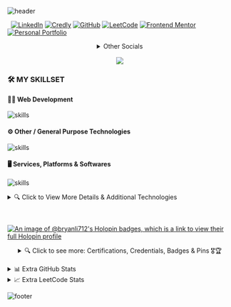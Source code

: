![header](https://capsule-render.vercel.app/api?type=waving&height=300&color=gradient&customColorList=24&text=Bryan%20Li&section=header&reversal=false&textBg=false&fontAlign=50&animation=twinkling&desc=Aspiring%20Full-Stack%20Developer%20|%20Recent%20Graduate%20|%20Specialized%20Honours%20in%20Computer%20Science%20(BSc)&fontColor=FFFFFF&fontAlignY=36&descAlignY=60&fontSize=85&descSize=18)

<!-- ============================================================================================================================== -->
<!-- ============================================================================================================================== -->
<!-- ======== SOCIAL ICONS + PROFILE VIEW COUNTER ======== -->
<!-- ============================================================================================================================== -->
<!-- ============================================================================================================================== -->

<p width="854px" align="center">
    
&nbsp;
[![LinkedIn](https://img.shields.io/badge/LinkedIn-0072b1?style=for-the-badge&logo=linkedin&logoColor=white)](https://www.linkedin.com/in/bryan-li712/)
[![Credly](https://img.shields.io/badge/Credly-FF6B00?style=for-the-badge&logo=credly&logoColor=white)](https://www.credly.com/users/bryan-li712)
[![GitHub](https://img.shields.io/badge/GitHub-181717?style=for-the-badge&logo=github&logoColor=white)](https://github.com/Zy8712)
[![LeetCode](https://img.shields.io/badge/LeetCode-FFA116?style=for-the-badge&logo=leetcode&logoColor=white)](https://leetcode.com/Zy8712/)
[![Frontend Mentor](https://img.shields.io/badge/Frontend_Mentor-3F54A3?style=for-the-badge&logo=frontend-mentor&logoColor=white)](https://www.frontendmentor.io/profile/Zy8712)
[![Personal Portfolio](https://img.shields.io/badge/Personal_Portfolio_Site-ED1C24?style=for-the-badge&logo=dungeonsanddragons&logoColor=white)](https://bryanli.vercel.app/)
<details align="center">
    <summary>Other Socials</summary>
    <br>
    <a href="https://www.freecodecamp.org/bryan-li712" target="_blank">
        <img align="center" alt="Bryan Li | FreeCodeCamp" src="https://img.shields.io/badge/freeCodeCamp-0A0A23?style=for-the-badge&logo=freecodecamp&logoColor=white" />
    </a>
    <a href="https://www.codechef.com/users/zy8712" target="_blank">
        <img align="center" alt="Bryan Li | CodeChef" src="https://img.shields.io/badge/CodeChef-5B4638?style=for-the-badge&logo=codechef&logoColor=white" />
    </a>
    <a href="https://medium.com/@bryan-li712" target="_blank">
        <img align="center" alt="Bryan Li | Medium" src="https://img.shields.io/badge/Medium-000000?style=for-the-badge&logo=medium&logoColor=white" />
    </a>
</details>
</p>

<p align="center">
  <img align="center" class="img" src="https://komarev.com/ghpvc/?username=Bz8712&color=brightgreen&label=Profile+Visits" />
</p>
<!-- ============================================================================================================================== -->
<!-- ============================================================================================================================== -->
<!-- ============================================================================================================================== -->

<!-- ============================================================================================================================== -->
<!-- ============================================================================================================================== -->
<!-- ======== PRIMARY SKILLS SECTION (WITHOUT DETAILS & MISSING SOME SKILLS) ======== -->
<!-- ============================================================================================================================== -->
<!-- ============================================================================================================================== -->
### 🛠 MY SKILLSET

<h4>👨‍💻 Web Development</h4>

![skills](https://skillicons.dev/icons?i=html,css,js,sass,react,tailwind,bootstrap,ts,nodejs,nextjs,redux,jquery,vite,vitest,jest,materialui,styledcomponents,regex&theme=dark)

<h4>⚙️ Other / General Purpose Technologies</h4>

![skills](https://skillicons.dev/icons?i=java,py,c,cpp,md,fortran,matlab,androidstudio,mysql,postgres,php,bash,powershell&theme=dark)

<h4>🖥️ Services, Platforms & Softwares</h4>

![skills](https://skillicons.dev/icons?i=github,vscode,figma,vercel,svg,eclipse,atom,git,githubactions,gitlab,netlify,linux&theme=dark)

<!-- ============================================================================================================================== -->
<!-- ============================================================================================================================== -->
<!-- ============================================================================================================================== -->

<details>
  <summary>🔍 Click to View More Details & Additional Technologies</summary>
  <br>
  <details align="center">
      <summary>Web Development Details & Additional Technologies</summary>
      <h3 align="left">Web Development</h3>
  
  | 📷 Icon | 📄 Name | 🗃️ My Experience | 🗂️ Projects Used In | Last Used |
  | :----: | :----: | :----------: | :------------: | :-----: |
  | ![html](https://skillicons.dev/icons?i=html&theme=dark) | [![HTML](https://img.shields.io/badge/HTML5-E34F26?logo=html5&logoColor=white)](https://html.com/) | 6+ Years | |
  | ![css](https://skillicons.dev/icons?i=css&theme=dark) | [![CSS](https://img.shields.io/badge/CSS3-1572B6?logo=css3&logoColor=white)](https://www.w3.org/Style/CSS/Overview.en.html) | 5+ Years | |
  | ![javascript](https://skillicons.dev/icons?i=js&theme=dark) | [![JavaScript](https://img.shields.io/badge/JavaScript-black?logo=javascript&logoColor=yellow)](https://www.javascript.com/) | 4+ Years | |
  | ![sass](https://skillicons.dev/icons?i=sass&theme=dark) | [![Sass](https://img.shields.io/badge/Sass/Scss-CC6699?logo=sass&logoColor=white)](https://sass-lang.com/) | 1+ Years | |
  | ![react](https://skillicons.dev/icons?i=react&theme=dark) | [![React](https://img.shields.io/badge/React-61DAFB?logo=react&logoColor=white)](https://reactjs.org/) | 1+ Years | |
  | ![tailwind](https://skillicons.dev/icons?i=tailwind&theme=dark) | [![Tailwind CSS](https://img.shields.io/badge/Tailwind_CSS-06B6D4?logo=tailwind-css&logoColor=white)](https://tailwindcss.com/) | 1+ Years | |
  | ![bootstrap](https://skillicons.dev/icons?i=bootstrap&theme=dark) | [![Bootstrap](https://img.shields.io/badge/Bootstrap-7952B3?logo=bootstrap&logoColor=white)](https://getbootstrap.com/) | 1+ Years | |
  | ![typescript](https://skillicons.dev/icons?i=ts&theme=dark) | [![TypeScript](https://img.shields.io/badge/TypeScript-3178C6?logo=typescript&logoColor=white)](https://www.typescriptlang.org/) | < 1 Year | |
  | ![nodejs](https://skillicons.dev/icons?i=nodejs&theme=dark) | [![Node JS](https://img.shields.io/badge/Node_JS-339933?logo=node.js&logoColor=white)](https://nodejs.org/en/) | 1+ Years | |
  | ![nextjs](https://skillicons.dev/icons?i=nextjs&theme=dark) | [![NextJS](https://img.shields.io/badge/Next_JS-black?logo=next.js&logoColor=white)](https://nextjs.org/) | | |
  | ![redux](https://skillicons.dev/icons?i=redux&theme=dark) | [![Redux](https://img.shields.io/badge/Redux-764ABC?logo=redux&logoColor=white)](https://redux.js.org/) | | |
  | ![jquery](https://skillicons.dev/icons?i=jquery&theme=dark) | [![jQuery](https://img.shields.io/badge/jQuery-0769AD?logo=jquery&logoColor=white)](https://jquery.com/) | | |
  | ![vite](https://skillicons.dev/icons?i=vite&theme=dark) | [![Vite](https://img.shields.io/badge/Vite-646CFF?logo=vite&logoColor=white)](https://vitejs.dev/) | 1+ Years | |
  | ![vitest](https://skillicons.dev/icons?i=vitest&theme=dark) | [![Vitest](https://img.shields.io/badge/Vitest-6E9F18?logo=vitest&logoColor=white)](https://vitest.dev/) | < 1 Year | |
  | ![jest](https://skillicons.dev/icons?i=jest&theme=dark) | [![Jest](https://img.shields.io/badge/Jest-C21325?logo=jest&logoColor=white)](https://jestjs.io/) | < 1 Year | |
  | ![materialui](https://skillicons.dev/icons?i=materialui&theme=dark) | [![MaterialUI](https://img.shields.io/badge/Material_UI-007FFF?logo=mui&logoColor=white)](https://mui.com/) | < 1 Year | |
  | ![styledcomponents](https://skillicons.dev/icons?i=styledcomponents&theme=dark) | [![Styled Components](https://img.shields.io/badge/Styled_Components-DB7093?logo=styledcomponents&logoColor=white)](https://www.styled-components.com/) | < 1 Year | |
  | ![regex](https://skillicons.dev/icons?i=regex&theme=dark) | [![Regular Expressions](https://img.shields.io/badge/Regex-3366cc?logo=regex&logoColor=white)](https://regexr.com/) | 3+ Years | |
  | | | | |
  | | | | |
  | | | | |

  </details>    

  <details align="center">
      <summary>General Purpose Tech Details & Additional Technologies</summary>
      <h3 align="left">Other / General Purpose Technologies</h3>
  
  | 📷 Icon | 📄 Name | 🗃️ My Experience | 🗂️ Projects Used In | Last Used |
  | :----: | :----: | :----------: | :------------: | :-----: |
  | ![java](https://skillicons.dev/icons?i=java&theme=dark) | [![Java](https://img.shields.io/badge/Java-ED8B00?logo=java&logoColor=white)](https://www.java.com/) | 4+ Years | |
  | ![python](https://skillicons.dev/icons?i=python&theme=dark) | [![Python](https://img.shields.io/badge/Python-3670A0?logo=python&logoColor=ffdd54)](https://www.python.org/) | 3+ Years | |
  | ![c](https://skillicons.dev/icons?i=c&theme=dark) | [![C](https://img.shields.io/badge/C-A8B9CC?logo=c&logoColor=white)](https://en.wikipedia.org/wiki/C_(programming_language)) | 1+ Years | |
  | ![c++](https://skillicons.dev/icons?i=cpp&theme=dark) | [![C++](https://img.shields.io/badge/C++-00599C?logo=c%2B%2B&logoColor=white)](https://en.wikipedia.org/wiki/C%2B%2B) | 1+ Years | |
  | ![markdown](https://skillicons.dev/icons?i=md&theme=dark) | [![Markdown](https://img.shields.io/badge/Markdown-000000?logo=markdown&logoColor=white)](https://en.wikipedia.org/wiki/Markdown) | 1+ Years | |
  | ![fortran](https://skillicons.dev/icons?i=fortran&theme=dark) | [![Fortran](https://img.shields.io/badge/Fortran-white?logo=fortran&logoColor=734f96)](https://fortran-lang.org/) | 1+ Years | |
  | ![matlab](https://skillicons.dev/icons?i=matlab&theme=dark) | [![MatLab](https://img.shields.io/badge/MatLab-8B4000?logo=assembly&logoColor=white)](https://www.mathworks.com/products/matlab.html) | 1 Year | |
  | ![android studio](https://skillicons.dev/icons?i=androidstudio&theme=dark) | [![Android Studio](https://img.shields.io/badge/Android_Studio-3DDC84?logo=android-studio&logoColor=white)](https://developer.android.com/studio) | 1 Year | |
  | ![mysql](https://skillicons.dev/icons?i=mysql&theme=dark) | [![MySQL](https://img.shields.io/badge/MySQL-4479A1?logo=mysql&logoColor=white)](https://www.mysql.com/) | 1 Year | |
  | ![postgres](https://skillicons.dev/icons?i=postgres&theme=dark) | [![PostgreSQL](https://img.shields.io/badge/PostgreSQL-4169E1?logo=postgresql&logoColor=white)](https://www.postgresql.org/) | < 1 Year | |
  | ![php](https://skillicons.dev/icons?i=php&theme=dark) | [![PHP](https://img.shields.io/badge/PHP-777BB4?logo=php&logoColor=white)](https://www.php.net/) | < 1 Year | |
  | ![bash](https://skillicons.dev/icons?i=bash&theme=dark) | [![Bash](https://img.shields.io/badge/Bash-4EAA25?logo=gnubash&logoColor=white)](https://www.gnu.org/software/bash/) | 1 Year | |
  | ![powershell](https://skillicons.dev/icons?i=powershell&theme=dark) | [![Powershell](https://img.shields.io/badge/Powershell-5391FE?logo=powershell&logoColor=white)](https://learn.microsoft.com/en-us/powershell/) | 1 Year | |
  | | [![Assembly](https://img.shields.io/badge/Assembly-6E4C13?logo=assembly&logoColor=white)](https://en.wikipedia.org/wiki/Assembly_language) | | |
  | | [![Verilog](https://img.shields.io/badge/Verilog-00008B?logo=verilog&logoColor=green)](https://en.wikipedia.org/wiki/Verilog) | | |
  | | | | |
  | | | | |
  | | | | |
  | | | | |

  </details>

  <details align="center">
      <summary>Services, Platforms & Softwares Details & Additional Technologies</summary>
      <h3 align="left">Services, Platforms & Softwares</h3>
  
  | 📷 Icon | 📄 Name | 🗃️ My Experience | 🗂️ Projects Used In | Last Used |
  | :----: | :----: | :----------: | :------------: | :-----: |
  | | [![GitHub](https://img.shields.io/badge/GitHub-181717?logo=github&logoColor=white)](https://github.com/) | | |
  | | [![Visual Studio Code](https://img.shields.io/badge/Visual_Studio_Code-007ACC?logo=visual-studio-code&logoColor=white)](https://code.visualstudio.com/) | | |
  | | [![Figma](https://img.shields.io/badge/Figma-A259FF?logo=figma&logoColor=white)](https://figma.com) | | |
  | | [![Vercel](https://img.shields.io/badge/Vercel-000000?logo=vercel&logoColor=white)](https://vercel.com/) | | |
  | | [![SVGl](https://img.shields.io/badge/SVG-FFB13B?logo=svg&logoColor=black)](https://www.w3.org/Graphics/SVG/) | | |
  | | [![Eclipse](https://img.shields.io/badge/Eclipse-2C2255?logo=eclipse-ide&logoColor=white)](https://www.eclipse.org/) | | |
  | | [![Atom](https://img.shields.io/badge/Atom-66595C?logo=atom&logoColor=white)](https://atom.io/) | | |
  | | [![Git](https://img.shields.io/badge/Git-F05032?logo=git&logoColor=white)](https://git-scm.com/) | | |
  | | [![GitHub Actions](https://img.shields.io/badge/GitHub_Actions-2088FF?logo=github-actions&logoColor=white)](https://github.com/features/actions) | | |
  | | | | |
  | | | | |
  | | | | |
  
</details>

[![MongoDB](https://img.shields.io/badge/MongoDB-47A248?logo=mongodb&logoColor=white)](https://www.mongodb.com/)

[![Less](https://img.shields.io/badge/Less-1D365D?logo=less&logoColor=white)](https://lesscss.org/)
[![JSON](https://img.shields.io/badge/JSON-000000?logo=json&logoColor=white)](https://www.json.org/)


[![Simple Icons](https://img.shields.io/badge/Simple_Icons-111111?logo=simple-icons&logoColor=white)](https://simpleicons.org/)
[![Google Fonts](https://img.shields.io/badge/Google_Fonts-4285F4?logo=google-fonts&logoColor=white)](https://fonts.google.com/)
[![Animate on Scroll](https://img.shields.io/badge/Animate_On_Scroll-3F51B5?logo=github&logoColor=white)](https://michalsnik.github.io/aos/)
[![Line Awesome](https://img.shields.io/badge/Line_Awesome-1FB141?logo=icons8&logoColor=white)](https://icons8.com/line-awesome)
[![Font Awesome](https://img.shields.io/badge/Font_Awesome-528DD7?logo=font-awesome&logoColor=white)](https://fontawesome.com/)
  
[![Google Colab](https://img.shields.io/badge/Google_Collab-F9AB00?logo=google-colab&logoColor=white)](https://colab.research.google.com/)
[![Microsoft Office](https://img.shields.io/badge/Microsoft_Office-D83B01?logo=microsoft-office&logoColor=white)](https://www.office.com/)

[![LeetCode](https://img.shields.io/badge/LeetCode-FFA116?logo=leetcode&logoColor=white)](https://leetcode.com/)
[![Kaggle](https://img.shields.io/badge/Kaggle-20BEFF?logo=kaggle&logoColor=white)](https://www.kaggle.com/)
[![CodeChef](https://img.shields.io/badge/CodeChef-5B4638?logo=codechef&logoColor=white)](https://www.codechef.com/)
[![Codeforces](https://img.shields.io/badge/Codeforces-1F8ACB?logo=codeforces&logoColor=white)](https://codeforces.com/)
[![Codewars](https://img.shields.io/badge/Codewars-B1361E?logo=codewars&logoColor=white)](https://www.codewars.com/)
[![Frontend Mentor](https://img.shields.io/badge/Frontend_Mentor-3F54A3?logo=frontend-mentor&logoColor=white)](https://www.frontendmentor.io/)
[![GitLab](https://img.shields.io/badge/GitLab-FC6D26?logo=gitlab&logoColor=white)](https://about.gitlab.com/)
[![GitHub Pages](https://img.shields.io/badge/GitHub_Pages-222222?logo=github-pages&logoColor=white)](https://pages.github.com/)
[![Pexels](https://img.shields.io/badge/Pexels-05A081?logo=pexels&logoColor=white)](https://www.pexels.com/)
[![Unsplash](https://img.shields.io/badge/Unsplash-000000?logo=unsplash&logoColor=white)](https://unsplash.com/)

[![LinkedIn](https://img.shields.io/badge/LinkedIn-0A66C2?logo=linkedin&logoColor=white)](https://www.linkedin.com/)
[![Indeed](https://img.shields.io/badge/Indeed-003A9B?logo=indeed&logoColor=white)](https://indeed.com/)
[![Glassdoor](https://img.shields.io/badge/Glassdoor-0CAA41?logo=glassdoor&logoColor=white)](https://www.glassdoor.ca/index.htm)
[![Slack](https://img.shields.io/badge/Slack-4A154B?logo=slack&logoColor=white)](https://slack.com/)
[![Jira](https://img.shields.io/badge/Jira-0052CC?logo=jira&logoColor=white)](https://www.atlassian.com/software/jira)
[![Microsoft Teams](https://img.shields.io/badge/Microsoft_Teams-6264A7?logo=microsoft-teams&logoColor=white)](https://www.microsoft.com/en-ca/microsoft-teams/log-in)
[![TeamSpeak](https://img.shields.io/badge/TeamSpeak-2580C3?logo=teamspeak&logoColor=white)](https://teamspeak.com/)
[![VirusTotal](https://img.shields.io/badge/VirusTotal-white?logo=virustotal&logoColor=blue)](https://www.virustotal.com/gui/home/upload/)
[![Windows](https://img.shields.io/badge/Windows-0078D6?logo=windows&logoColor=white)](https://www.microsoft.com/en-ca/windows)
[![Linux](https://img.shields.io/badge/Linux-FCC624?logo=linux&logoColor=black)](https://www.linux.org/)
[![macOS](https://img.shields.io/badge/macOS-000000?logo=macos&logoColor=white)](https://en.wikipedia.org/wiki/MacOS)
[![Windows Terminal](https://img.shields.io/badge/Windows_Terminal-4D4D4D?logo=windows-terminal&logoColor=white)](https://www.microsoft.com/store/apps/9n0dx20hk701)

```

                                  ██████╗ ██████╗ ██╗   ██╗ █████╗ ███╗   ██╗    ██╗     ██╗
                                  ██╔══██╗██╔══██╗╚██╗ ██╔╝██╔══██╗████╗  ██║    ██║     ██║
                                  ██████╔╝██████╔╝ ╚████╔╝ ███████║██╔██╗ ██║    ██║     ██║
                                  ██╔══██╗██╔══██╗  ╚██╔╝  ██╔══██║██║╚██╗██║    ██║     ██║
                                  ██████╔╝██║  ██║   ██║   ██║  ██║██║ ╚████║    ███████╗██║
                                  ╚═════╝ ╚═╝  ╚═╝   ╚═╝   ╚═╝  ╚═╝╚═╝  ╚═══╝    ╚══════╝╚═╝
                    
                   Full Stack Web Developer | Recent Graduate | Specialized Honours in Computer Science (BSc)
```


<img src="./assets/saturn-v-space.gif" alt="astronaut_rocket_gif" style="width: 300px;" >

<a href="https://git.io/typing-svg"><img src="https://readme-typing-svg.demolab.com?font=&weight=800&size=32&duration=3000&pause=1000&center=true&random=false&width=600&lines=Hi%2C+I'm+Bryan+Li!!!;I'm+a...;Specialized+Honours+Graduate;Aspiring+Full+Stack+Web+Developer" alt="Typing SVG" /></a>

</details>



<!--
### 📚 Currently Learning / Planning to Learn

[![.NET](https://img.shields.io/badge/.NET-512BD4?logo=.net&logoColor=white)](https://dotnet.microsoft.com/en-us/)
[![Kafka](https://img.shields.io/badge/Kafka-231F20?logo=apache-kafka&logoColor=white)](https://kafka.apache.org/)
[![Flutter](https://img.shields.io/badge/Flutter-02569B?logo=flutter&logoColor=white)](https://flutter.dev/)
[![AngularJS](https://img.shields.io/badge/AngularJS-E23237?logo=angularjs&logoColor=white)](https://angularjs.org/)
[![VueJS](https://img.shields.io/badge/VueJS-4FC08D?logo=vue.js&logoColor=white)](https://vuejs.org/)
[![Spring Framework](https://img.shields.io/badge/Spring_Framework-6DB33F?logo=spring&logoColor=white)](https://spring.io/)
[![Kotlin](https://img.shields.io/badge/Kotlin-7F52FF?logo=kotlin&logoColor=white)](https://kotlinlang.org/) -->

<br>
<br>

<!-- ============================================================================================================================== -->
<!-- ============================================================================================================================== -->
<!-- ======== BADGES, PINS, CERTIFICATES, CREDENTIALS, ETC SECTION ======== -->
<!-- ============================================================================================================================== -->
<!-- ============================================================================================================================== -->
[![An image of @bryanli712's Holopin badges, which is a link to view their full Holopin profile](https://holopin.me/bryanli712)](https://holopin.io/@bryanli712)
<details align="center">
  <summary> 🔍 Click to see more: Certifications, Credentials, Badges & Pins 🎖️🏆 </summary>
  <br>

  [![trophy](https://github-profile-trophy.vercel.app/?username=Zy8712&column=6&margin-w=15&margin-h=15&theme=monokai)](https://github.com/ryo-ma/github-profile-trophy)
  <br>
  <br>
<!--START_SECTION:badges-->
[![Big Data Foundations - Level 1](https://images.credly.com/size/110x110/images/16d5a420-770b-4699-97ec-46708e3680c5/Big_Data_Found_Level_1_-_CC_-_2019.png)](http://www.credly.com/badges/4c43a48a-c201-43c4-b9c4-38ba22b7341e "Big Data Foundations - Level 1")
[![Data Science Tools](https://images.credly.com/size/110x110/images/de9471ce-018c-4bf4-af49-5c9c1d488613/Data_Science_Tools.png)](http://www.credly.com/badges/9c3065c2-3b6f-4a2d-b7c3-5cf351731027 "Data Science Tools")
[![Working in a Digital World: Professional Skills](https://images.credly.com/size/110x110/images/4f76c627-c180-49ae-a5a0-742885eef581/Working_in_a_Digital_World-_Professional_Skills.png)](http://www.credly.com/badges/cd13559a-acff-4445-94e3-1d12f248b510 "Working in a Digital World: Professional Skills")
[![Explore Emerging Tech](https://images.credly.com/size/110x110/images/c6f4a830-11d9-46ba-a061-8ac2e5a099e9/Explore_Emerging_Tech.png)](http://www.credly.com/badges/9ded8546-7222-4a8e-b63f-d4b412435550 "Explore Emerging Tech")
[![Job Application Essentials](https://images.credly.com/size/110x110/images/7ae738cc-d7af-45fd-ad53-3e21666cdeca/Job_Application_Essentials.png)](http://www.credly.com/badges/c2792244-818d-4d5e-bcef-4acd736c04dd "Job Application Essentials")
[![Project Management Fundamentals](https://images.credly.com/size/110x110/images/15977e21-6a48-4c41-ac31-16883188a049/SkillsBuild_ProjectManagementFundamentals_Badge.png)](http://www.credly.com/badges/ccae432f-a826-4b84-8ffd-3dc3540f87a9 "Project Management Fundamentals")
[![SkillsBuild - Customer Engagement: Communication and Personality Dynamics](https://images.credly.com/size/110x110/images/590b167d-83f8-4a54-b83d-fcb9b5200c88/Customer_Engagement-_Communication_and_Personality_Dynamics.png)](http://www.credly.com/badges/c9841af5-538a-4510-ae1e-ad55fe318877 "SkillsBuild - Customer Engagement: Communication and Personality Dynamics")
[![Agile Explorer](https://images.credly.com/size/110x110/images/3b7846e2-bdbd-4ed6-8543-182f47502190/image.png)](http://www.credly.com/badges/6bec94a9-a708-4308-be75-d64c68e5731b "Agile Explorer")
[![SkillsBuild - Customer Engagement: Problem Solving and Process Controls](https://images.credly.com/size/110x110/images/351a77ac-8c57-4dde-b479-6fa153ed6ce7/Customer_Engagement-_Problem_Solving_and_Process_Controls.png)](http://www.credly.com/badges/e67ccf9c-5294-4ef4-b2bc-a0c289beb30f "SkillsBuild - Customer Engagement: Problem Solving and Process Controls")
[![Explorations into Mindfulness](https://images.credly.com/size/110x110/images/6599523a-e811-4775-b037-c4c1417b0b4e/Explorations_into_Mindfulness.png)](http://www.credly.com/badges/20a9d500-52a4-4169-9b51-7705f243e209 "Explorations into Mindfulness")
[![Web Development Fundamentals](https://images.credly.com/size/110x110/images/0c1c6eed-818c-4f78-bfaa-7ea8704c863a/image.png)](http://www.credly.com/badges/729cdb3d-f128-4956-9706-3fb55d6e04fa "Web Development Fundamentals")
[![Foundations in Effective Mentoring](https://images.credly.com/size/110x110/images/ab2a4d4b-8f72-4029-92a6-67285936982f/image.png)](http://www.credly.com/badges/91f09e8c-691f-4c51-96d6-2bb04ea2b903 "Foundations in Effective Mentoring")
<!--END_SECTION:badges-->
  <p>
    Click <a href="https://www.credly.com/users/bryan-li712/badges">here</a> to see the rest of my badges on Credly. Workflow for automated readme badge updates sourced from <a href="https://github.com/pemtajo/badge-readme">here</a>.
  </p>    
</details>
<br>
<!-- ============================================================================================================================== -->
<!-- ============================================================================================================================== -->
<!-- ============================================================================================================================== -->

<details>
  <summary> 📊 Extra GitHub Stats </summary>
  <br>
  <div align="center"; style="display: flex; flex-direction: row;">
    <img alt="My Streak" src="https://github-readme-streak-stats.herokuapp.com/?user=zy8712&theme=tokyonight" alt="mystreak"/>
    <img alt="Profile Stats" class="img" src="http://github-profile-summary-cards.vercel.app/api/cards/profile-details?username=Zy8712&theme=tokyonight" />
    <img alt="Language Pie Chart" class="img" src="http://github-profile-summary-cards.vercel.app/api/cards/repos-per-language?username=Zy8712&theme=tokyonight" />
    <img alt="Language Percentage Bar Graph" class="img" src="http://github-profile-summary-cards.vercel.app/api/cards/most-commit-language?username=Zy8712&theme=tokyonight" />
    <img height="180em" src="https://github-readme-stats.vercel.app/api?username=Zy8712&show_icons=true&hide_border=true&&count_private=true&include_all_commits=true&env=PAT_1&theme=dark" /> 
    <img height="180em" src="https://github-readme-stats.vercel.app/api/top-langs/?username=Zy8712&show_icons=true&hide_border=true&layout=compact&langs_count=8&env=PAT_1&theme=dark"/>
    <picture>
      <source media="(prefers-color-scheme: dark)" srcset="https://github.com/zy8712/zy8712/raw/output/github-snake-dark.svg">
      <source media="(prefers-color-scheme: light)" srcset="https://github.com/zy8712/zy8712/raw/output/github-snake.svg">
      <img alt="snk" src="https://github.com/zy8712/zy8712/raw/output/github-snake.svg">
    </picture>
    <img alt="Contributions Profile" src="https://github-readme-activity-graph.vercel.app/graph?username=zy8712&custom_title=Bryan%20Li%27s%20Contribution%20Graph%20%5BLast%2030%20Days%5D&hide_border=true&theme=tokyo-night&bg_color=1d1b1b&color=ffffff&radius=16" />
    <!-- 
    <p align="center">
      <a href="https://github.com/Zy8712">
        <!-- <img src="https://github-stats-alpha.vercel.app/api?username=Zy8712&cc=010101&tc=37BCF6&ic=fff&bc=0000&count_private=true">
        <img src="https://github-stats-alpha.vercel.app/api?username=Zy8712&cc=1a1b27&tc=70a5fd&ic=bf91f3&bc=1a1b27&count_private=true">
      </a>
    </p>
    -->
  </div>
</details>

<details>
  <summary> 📈 Extra LeetCode Stats </summary>
  <br>
  <p align="center">
    <a href="https://leetcode.com/Zy8712/" target="_blank">
      <img title="Zy8712's LeetCode Stats" alt="Zy8712's LeetCode Stats" src="https://leetcard.jacoblin.cool/Zy8712?theme=unicorn&font=Paprika&ext=activity" />
    </a>
    <br>
  </p>
  <p align="center">
    <a href="https://leetcode.com/Zy8712/" target="_blank">
      <img title="Zy8712's LeetCode Stats" alt="Zy8712's LeetCode Stats" src="https://leetcard.jacoblin.cool/Zy8712?theme=unicorn&font=Paprika&ext=heatmap" />
    </a>
  </p>
  <p align="center">
    <a href="https://leetcode.com/Zy8712/" target="_blank">
      <img title="Zy8712's LeetCode Stats" alt="Zy8712's LeetCode Stats" src="https://leetcode-stats-six.vercel.app/?username=Zy8712&theme=dark">
    </a>
  </p>
</details>

![footer](https://capsule-render.vercel.app/api?type=waving&height=200&color=gradient&customColorList=24&section=footer&reversal=false&textBg=false&fontAlign=50&animation=twinkling&fontAlignY=36&descAlignY=60&descSize=20)
